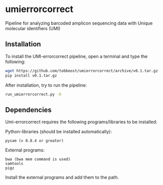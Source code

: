 # umierrorcorrect

Pipeline for analyzing  barcoded amplicon sequencing data with Unique molecular identifiers (UMI)

Installation
------------

To install the UMI-errorcorrect pipeline, open a terminal and type the following:

```bash
wget https://github.com/tobbeost/umierrorcorrect/archive/v0.1.tar.gz
pip install v0.1.tar.gz
```

After installation, try to run the pipeline:

```bash
run_umierrorcorrect.py -h
```

Dependencies
------------

Umi-errorcorrect requires the following programs/libraries to be installed:

Python-libraries (should be installed automatically):

    pysam (v 0.8.4 or greater)

External programs:

    bwa (bwa mem command is used)
    samtools
    pigz

Install the external programs and add them to the path.


